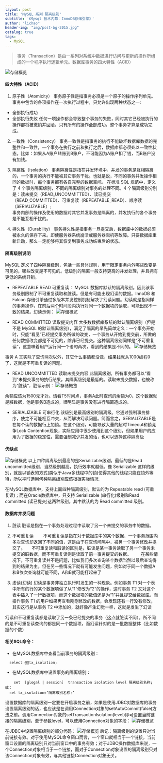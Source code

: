 ```yaml
---
layout: post
title: "MySQL 系列 隔离级别"
subtitle: '《Mysql 技术内幕：InnoDB存储引擎》'
author: "lichao"
header-img: "img/post-bg-2015.jpg"
catalog: true
tags:
  - MySQL
---
```


> 事务（Transaction）是由一系列对系统中数据进行访问与更新的操作所组成的一个程序执行逻辑单元。数据库事务的四大特性（ACID）

![存储概览](/img/mysql/1.png)

#### 四大特性（ACID）
1. 原子性（Atomicity）
事务原子性是指事务必须是一个原子的操作序列单元。事务中包含的各项操作在一次执行过程中，只允许出现两种状态之一:
  * 全部执行成功
  * 全部执行失败
任何一项操作都会导致整个事务的失败，同时其它已经被执行的操作都将被撤销并回滚，只有所有的操作全部成功，整个事务才算是成功完成。

2. 一致性（Consistency）
事务一致性是指事务的执行不能破坏数据库数据的完整性和一致性，一个事务在执行之前和执行之后，数据库都必须处以一致性状态。比如：如果从A账户转账到B账户，不可能因为A账户扣了钱，而B账户没有加钱。

3. 隔离性（Isolation）
事务隔离性是指在并发环境中，并发的事务是互相隔离的，一个事务的执行不能被其它事务干扰。也就是说，不同的事务并发操作相同的数据时，每个事务都有各自完整的数据空间。
在标准 SQL 规范中，定义了 4 个事务隔离级别，不同的隔离级别对事务的处理不同。4 个隔离级别分别是：读未提交（READ_UNCOMMITTED）、读已提交（READ_COMMITTED）、可重复读（REPEATABLE_READ）、顺序读（SERIALIZABLE）;       
事务内部的操作及使用的数据对其它并发事务是隔离的，并发执行的各个事务是不能互相干扰的。

4. 持久性（Durability）
事务持久性是指事务一旦提交后，数据库中的数据必须被永久的保存下来。即使服务器系统崩溃或服务器宕机等故障。只要数据库重新启动，那么一定能够将其恢复到事务成功结束后的状态。

#### 隔离级别说明  
MySQL 定义了四种隔离级别，包括一些具体规则，用于限定事务内外哪些改变是可见的，哪些改变是不可见的。低级别的隔离一般支持更高的并发处理，并且拥有更低的系统开销。

* REPEATABLE READ 可重复读：
MySQL 数据库默认的隔离级别。因此该事务级别限制了不可重复读取和脏读。但是有可能出现幻读的数据。InnoDB 和 Falcon 存储引擎通过多版本并发控制机制解决了幻读问题。幻读就是指同样的事务操作，在前后两个时间段内执行对同一个数据项的读取，可能出现不一致的结果。幻读示例：
![存储概览](/img/mysql/3.png)

* READ COMMITTED 读取提交内容
大多数数据库系统的默认隔离级别（但是不是 MySQL 的默认隔离级别），满足了隔离的早先简单定义：一个事务开始时，只能“看见”已经提交事务所做的改变，一个事务从开始到提交前，所做的任何数据改变都是不可见的，除非已经提交。这种隔离级别同样是“不可重复读”，这意味着用户运行同一个语句两次，看到的结果是不同的。
![存储概览](/img/mysql/4.png)

事务 A 其实除了查询两次以外，其它什么事情都没做，结果钱就从1000编程0了，这就是不可重复读的问题。

* READ UNCOMMITTED 读取未提交内容
此隔离级别，所有事务都可以“看到”未提交事务的执行结果。其隔离级别是最低的。读取未提交数据，也被称为“脏读”，脏读示例：
![存储概览](/img/mysql/5.png)

	
余额应该为1500元才对。请看T5时间点，事务A此时查询的余额为0，这个数据就是脏数据，他是事务B造成的，很明显是事务没有进行隔离造成的。

* SERIALIZABLE 可串行化
该级别是最高级别的隔离级。它通过强制事务排序，使之不可能相互冲突，从而解决幻读问题。简而言之，SERIALIZABLE是在每个读的数据行上加锁。在这个级别，可能导致大量的超时Timeout和锁竞争Lock Contention现象，实际应用中很少使用到这个级别，但如果用户的应用为了数据的稳定性，需要强制减少并发的话，也可以选择这种隔离级

#### 优缺点
![存储概览](/img/mysql/2.png)
以上四种隔离级别最高的是Serializable级别，最低的是Read uncommitted级别，当然级别越高，执行效率就越低。像 Serializable 这样的级别，就是以锁表的方式(类似于Java多线程中的锁)使得其他的线程只能在锁外等待，所以平时选用何种隔离级别应该根据实际情况.

在MySQL数据库中，支持上面四种隔离级别，默认的为 Repeatable read (可重复读)；而在Oracle数据库中，只支持 Serializable (串行化)级别和Read committed (读已提交)这两种级别，其中默认的为 Read committed 级别。

#### 数据库并发问题
1. 脏读
脏读是指在一个事务处理过程中读取了另一个未提交的事务中的数据。

2. 不可重复读
　　不可重复读是指在对于数据库中的某个数据，一个事务范围内多次查询却返回了不同的值，这是由于在查询间隔中，被另一个事务修改并提交了。
　  不可重复读和脏读的区别是，脏读是某一事务读取了另一个事务未提交的脏数据，而不可重复读则是读取了前一事务提交的数据。
　　在某些情况下，不可重复读并不是问题，比如我们多次查询某个数据当然以最后查询得到的结果为主。但在另一些情况下就有可能发生问题，例如对于同一个数据A和B依次查询就可能不同，A和B就可能打起来了

3. 虚读(幻读)
幻读是事务非独立执行时发生的一种现象。例如事务 T1 对一个表中所有的行的某个数据项做了从“1”修改为“2”的操作，这时事务 T2 又对这个表中插入了一行数据项，而这个数据项的数值还是为“1”并且提交给数据库。而操作事务 T1 的用户如果再查看刚刚修改的数据，会发现还有一行没有修改，其实这行是从事务 T2 中添加的，就好像产生幻觉一样，这就是发生了幻读

幻读和不可重复读都是读取了另一条已经提交的事务（这点就脏读不同），所不同的是不可重复读查询的都是同一个数据项，而幻读针对的是一批数据整体（比如数据的个数）

#### 相关SQL命令： 　　
* 在MySQL数据库中查看当前事务的隔离级别：
```
  select @@tx_isolation; 
```
* 在MySQL数据库中设置事务的隔离级别：
```
	set  [glogal | session]  transaction isolation level 隔离级别名称; 或：
  set tx_isolation=’隔离级别名称;’ 
```

设置数据库的隔离级别一定要在开启事务之前，如果是使用JDBC对数据库的事务设置隔离级别的话，也应该是在调用Connection对象的setAutoCommit(false)方法之前。调用Connection对象的setTransactionIsolation(level)即可设置当前链接的隔离级别，至于参数level，可以使用Connection对象的字段：
![存储概览](/img/mysql/7.png)

在JDBC中设置隔离级别的部分代码：
![存储概览](/img/mysql/6.png)
后记：隔离级别的设置只对当前链接有效。对于使用MySQL命令窗口而言，一个窗口就相当于一个链接，当前窗口设置的隔离级别只对当前窗口中的事务有效；对于JDBC操作数据库来说，一个Connection对象相当于一个链接，而对于Connection对象设置的隔离级别只对该Connection对象有效，与其他链接Connection对象无关。
